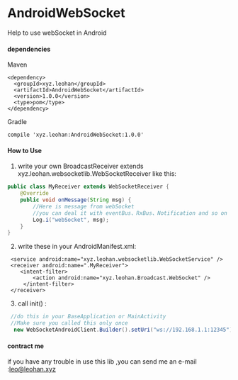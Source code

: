 # AndroidWebSocket
Help to use webSocket in Android

#### dependencies

Maven

````
<dependency>
  <groupId>xyz.leohan</groupId>
  <artifactId>AndroidWebSocket</artifactId>
  <version>1.0.0</version>
  <type>pom</type>
</dependency>
````

Gradle

````
compile 'xyz.leohan:AndroidWebSocket:1.0.0'
````

#### How to Use

1. write your own BroadcastReceiver extends xyz.leohan.websocketlib.WebSocketReceiver like this:

````java
public class MyReceiver extends WebSocketReceiver {
    @Override
    public void onMessage(String msg) {
        //Here is message from webSocket
        //you can deal it with eventBus、RxBus、Notification and so on
        Log.i("webSocket", msg);
    }
}
````
2. write these in your AndroidManifest.xml:
````
 <service android:name="xyz.leohan.websocketlib.WebSocketService" />
 <receiver android:name=".MyReceiver">
    <intent-filter>
        <action android:name="xyz.leohan.Broadcast.WebSocket" />
     </intent-filter>
 </receiver>
````
3. call init() :

````java
 //do this in your BaseApplication or MainActivity
 //Make sure you called this only once
  new WebSocketAndroidClient.Builder().setUri("ws://192.168.1.1:12345").build(this).init();
````
#### contract me

if you have any trouble in use this lib ,you can send me an e-mail :leo@leohan.xyz

